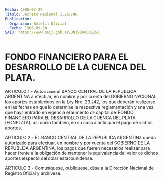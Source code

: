 ```yaml
---
Fecha: 1986-07-29
Título: Decreto Nacional 1.261/86
Publicación:
  Organismo: Boletín Oficial
  Fecha: 1986-09-10
SAIJ: https://www.saij.gob.ar/DN19860001261
---
```

# FONDO FINANCIERO PARA EL DESARROLLO DE LA CUENCA DEL PLATA.

<a id="1"></a>
ARTICULO  1.- Autorízase al BANCO CENTRAL DE LA REPUBLICA ARGENTINA a efectuar,  en  nombre  y  por  cuenta  del GOBIERNO NACIONAL, los aportes  establecidos  en  la  Ley  Nro. 23.242,  los  que  deberán realizarse  en  las  fechas  en  que  lo  determine  la  respectiva reglamentación y una vez que haya entrado en  vigencia  el  aumento de  capital  del  FONDO  FINANCIERO PARA EL DESARROLLO DE LA CUENCA DEL PLATA (FONPLATA), así  como  también, en su caso a anticipar el pago de dichos aportes.

<a id="2"></a>
ARTICULO  2.-  EL  BANCO  CENTRAL  DE  LA REPUBLICA ARGENTINA queda autorizado para efectuar, en nombre y por  cuenta  del  GOBIERNO DE LA  REPUBLICA  ARGENTINA,  los pagos que fueren necesarios realizar para hacer frente a la obligación  de  mantener la equivalencia del valor  de  dichos  aportes  respecto  del  dólar    estadounidense.

<a id="3"></a>
ARTICULO  3.- Comuníquese, publíquese, dése a la Dirección Nacional de Registro Oficial y archívese.